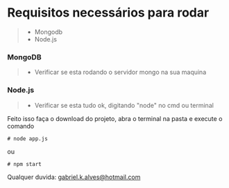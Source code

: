 # Requisitos necessários para rodar
  > * Mongodb
  > * Node.js

### MongoDB
  > * Verificar se esta rodando o servidor mongo na sua maquina

### Node.js
  > * Verificar se esta tudo ok, digitando "node" no cmd ou terminal

Feito isso faça o download do projeto, abra o terminal na pasta e execute o comando
```
# node app.js
```
ou
```
# npm start
```

Qualquer duvida: gabriel.k.alves@hotmail.com
